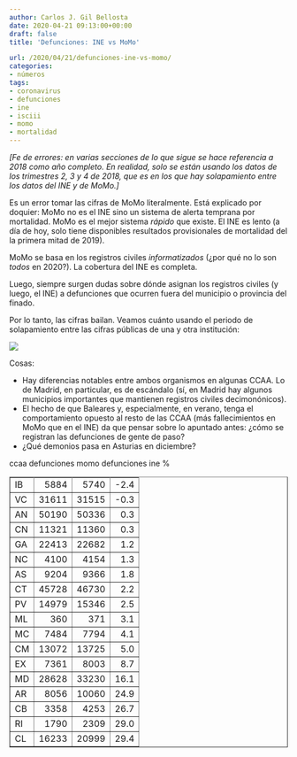 ```yaml
---
author: Carlos J. Gil Bellosta
date: 2020-04-21 09:13:00+00:00
draft: false
title: 'Defunciones: INE vs MoMo'

url: /2020/04/21/defunciones-ine-vs-momo/
categories:
- números
tags:
- coronavirus
- defunciones
- ine
- isciii
- momo
- mortalidad
---
```


_[Fe de errores: en varias secciones de lo que sigue se hace referencia a 2018 como año completo. En realidad, solo se están usando los datos de los trimestres 2, 3 y 4 de 2018, que es en los que hay solapamiento entre los datos del INE y de MoMo.]_

Es un error tomar las cifras de MoMo literalmente. Está explicado por doquier: MoMo no es el INE sino un sistema de alerta temprana por mortalidad. MoMo es el mejor sistema _rápido_ que existe. El INE es lento (a día de hoy, solo tiene disponibles resultados provisionales de mortalidad del la primera mitad de 2019).

MoMo se basa en los registros civiles _informatizados_ (¿por qué no lo son _todos_ en 2020?). La cobertura del INE es completa.

Luego, siempre surgen dudas sobre dónde asignan los registros civiles (y luego, el INE) a defunciones que ocurren fuera del municipio o provincia del finado.

Por lo tanto, las cifras bailan. Veamos cuánto usando el periodo de solapamiento entre las cifras públicas de una y otra institución:

![](/wp-uploads/2020/04/ine_vs_momo.png)

Cosas:

* Hay diferencias notables entre ambos organismos en algunas CCAA. Lo de Madrid, en particular, es de escándalo (sí, en Madrid hay algunos municipios importantes que mantienen registros civiles decimonónicos).
* El hecho de que Baleares y, especialmente, en verano, tenga el comportamiento opuesto al resto de las CCAA (más fallecimientos en MoMo que en el INE) da que pensar sobre lo apuntado antes: ¿cómo se registran las defunciones de gente de paso?
* ¿Qué demonios pasa en Asturias en diciembre?



<table border="1" >
<tr > ccaa  defunciones momo  defunciones ine  %   </tr>
  <tr >
<td > IB
</td>
<td align="right" > 5884
</td>
<td align="right" > 5740
</td>
<td align="right" > -2.4
</td> </tr>
  <tr >
<td > VC
</td>
<td align="right" > 31611
</td>
<td align="right" > 31515
</td>
<td align="right" > -0.3
</td> </tr>
  <tr >
<td > AN
</td>
<td align="right" > 50190
</td>
<td align="right" > 50336
</td>
<td align="right" > 0.3
</td> </tr>
  <tr >
<td > CN
</td>
<td align="right" > 11321
</td>
<td align="right" > 11360
</td>
<td align="right" > 0.3
</td> </tr>
  <tr >
<td > GA
</td>
<td align="right" > 22413
</td>
<td align="right" > 22682
</td>
<td align="right" > 1.2
</td> </tr>
  <tr >
<td > NC
</td>
<td align="right" > 4100
</td>
<td align="right" > 4154
</td>
<td align="right" > 1.3
</td> </tr>
  <tr >
<td > AS
</td>
<td align="right" > 9204
</td>
<td align="right" > 9366
</td>
<td align="right" > 1.8
</td> </tr>
  <tr >
<td > CT
</td>
<td align="right" > 45728
</td>
<td align="right" > 46730
</td>
<td align="right" > 2.2
</td> </tr>
  <tr >
<td > PV
</td>
<td align="right" > 14979
</td>
<td align="right" > 15346
</td>
<td align="right" > 2.5
</td> </tr>
  <tr >
<td > ML
</td>
<td align="right" > 360
</td>
<td align="right" > 371
</td>
<td align="right" > 3.1
</td> </tr>
  <tr >
<td > MC
</td>
<td align="right" > 7484
</td>
<td align="right" > 7794
</td>
<td align="right" > 4.1
</td> </tr>
  <tr >
<td > CM
</td>
<td align="right" > 13072
</td>
<td align="right" > 13725
</td>
<td align="right" > 5.0
</td> </tr>
  <tr >
<td > EX
</td>
<td align="right" > 7361
</td>
<td align="right" > 8003
</td>
<td align="right" > 8.7
</td> </tr>
  <tr >
<td > MD
</td>
<td align="right" > 28628
</td>
<td align="right" > 33230
</td>
<td align="right" > 16.1
</td> </tr>
  <tr >
<td > AR
</td>
<td align="right" > 8056
</td>
<td align="right" > 10060
</td>
<td align="right" > 24.9
</td> </tr>
  <tr >
<td > CB
</td>
<td align="right" > 3358
</td>
<td align="right" > 4253
</td>
<td align="right" > 26.7
</td> </tr>
  <tr >
<td > RI
</td>
<td align="right" > 1790
</td>
<td align="right" > 2309
</td>
<td align="right" > 29.0
</td> </tr>
  <tr >
<td > CL
</td>
<td align="right" > 16233
</td>
<td align="right" > 20999
</td>
<td align="right" > 29.4
</td> </tr>
   </table>

